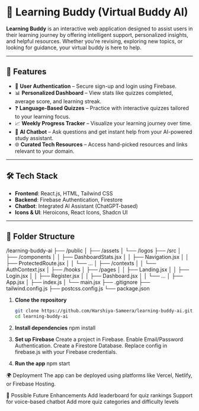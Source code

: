 # 🧠 Learning Buddy (Virtual Buddy AI)

**Learning Buddy** is an interactive web application designed to assist users in their learning journey by offering intelligent support, personalized insights, and helpful resources. Whether you're revising, exploring new topics, or looking for guidance, your virtual buddy is here to help.

---

## 🚀 Features

- 🔐 **User Authentication** – Secure sign-up and login using Firebase.
- 📊 **Personalized Dashboard** – View stats like quizzes completed, average score, and learning streak.
- ❓ **Language-Based Quizzes** – Practice with interactive quizzes tailored to your learning focus.
- 📈 **Weekly Progress Tracker** – Visualize your learning journey over time.
- 🤖 **AI Chatbot** – Ask questions and get instant help from your AI-powered study assistant.
- 🌐 **Curated Tech Resources** – Access hand-picked resources and links relevant to your domain.

---

## 🛠️ Tech Stack

- **Frontend**: React.js, HTML, Tailwind CSS
- **Backend**: Firebase Authentication, Firestore
- **Chatbot**: Integrated AI Assistant (ChatGPT-based)
- **Icons & UI**: Heroicons, React Icons, Shadcn UI

---

## 📁 Folder Structure

/learning-buddy-ai
├── /public
│   ├── /assets
│   └── /logos
├── /src
│   ├── /components
│   │   ├── DashboardStats.jsx
│   │   ├── Navigation.jsx
│   │   ├── ProtectedRoute.jsx
│   │   └── ...
│   ├── /contexts
│   │   └── AuthContext.jsx
│   ├── /hooks
│   ├── /pages
│   │   ├── Landing.jsx
│   │   ├── Login.jsx
│   │   ├── Register.jsx
│   │   ├── Dashboard.jsx
│   │   └── ...
│   ├── App.jsx
│   ├── index.js
│   └── main.jsx
├── .gitignore
├── tailwind.config.js
├── postcss.config.js
└── package.json


1. **Clone the repository**
   ```bash
   git clone https://github.com/Harshiya-Sameera/learning-buddy-ai.git
   cd learning-buddy-ai
2. **Install dependencies**
  npm install

3. **Set up Firebase**
  Create a project in Firebase.
  Enable Email/Password Authentication.
  Create a Firestore Database.
  Replace config in firebase.js with your Firebase credentials.

4. **Run the app**
  npm start

🌍 Deployment
The app can be deployed using platforms like Vercel, Netlify, or Firebase Hosting.


📅 Possible Future Enhancements
Add leaderboard for quiz rankings
Support for voice-based chatbot
Add more quiz categories and difficulty levels


